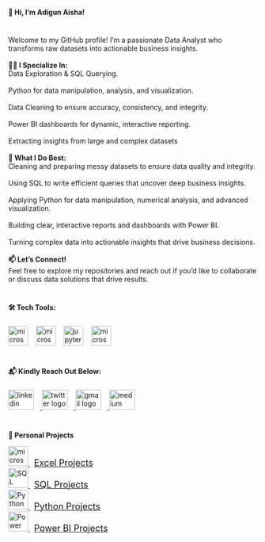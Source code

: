 <p align="left"><b>👋 Hi, I’m Adigun Aisha!</b></p>

#

###

<p align="left">Welcome to my GitHub profile! I’m a passionate Data Analyst who transforms raw datasets into actionable business insights.<br><br><b>👩‍💻 I Specialize In:</b><br>Data Exploration & SQL Querying.<br><br>Python for data manipulation, analysis, and visualization.<br><br>Data Cleaning to ensure accuracy, consistency, and integrity.<br><br>Power BI dashboards for dynamic, interactive reporting.<br><br>Extracting insights from large and complex datasets<br><br><b>🚀 What I Do Best:</b><br>Cleaning and preparing messy datasets to ensure data quality and integrity.<br><br>Using SQL to write efficient queries that uncover deep business insights.<br><br>Applying Python for data manipulation, numerical analysis, and advanced visualization.<br><br>Building clear, interactive reports and dashboards with Power BI.<br><br>Turning complex data into actionable insights that drive business decisions.<br><br><b>📫 Let’s Connect!</b><br>Feel free to explore my repositories and reach out if you’d like to collaborate or discuss data solutions that drive results.</p>

###

#

<p align="left"><b>🛠 Tech Tools:</b></p>

###

<div align="left">
 <img src="https://img.icons8.com/?size=100&id=11594&format=png&color=40C057" height="40" alt="microsoftExcel logo" style="margin-right: 12px;" />
<img src="https://cdn.jsdelivr.net/gh/devicons/devicon/icons/microsoftsqlserver/microsoftsqlserver-plain.svg" height="40" alt="microsoftsqlserver logo" style="margin-right: 12px;" />
<img src="https://cdn.jsdelivr.net/gh/devicons/devicon/icons/jupyter/jupyter-original.svg" height="40" alt="jupyter logo" style="margin-right: 12px;" />
<img src="https://img.icons8.com/?size=100&id=69674&format=png&color=FAB005" height="40" alt="microsoftPowerBI logo" style="margin-right: 12px;" />
</div>

###

#

<p align="left"><b>📬 Kindly Reach Out Below:</b></p>

###

<div align="left">
 <a href="https://www.linkedin.com/in/aisha-adigun-0022a0256/" target="_blank">
  <img src="https://raw.githubusercontent.com/maurodesouza/profile-readme-generator/master/src/assets/icons/social/linkedin/default.svg" width="52" height="40" alt="linkedin logo" style="margin-right: 12px;" />
</a>
<a href="https://x.com/DatawithAiisha" target="_blank">
  <img src="https://raw.githubusercontent.com/maurodesouza/profile-readme-generator/master/src/assets/icons/social/twitter/default.svg" width="52" height="40" alt="twitter logo" style="margin-right: 12px;" />
</a>
<a href="mailto:aishaadigun94@gmail.com" target="_blank">
  <img src="https://raw.githubusercontent.com/maurodesouza/profile-readme-generator/master/src/assets/icons/social/gmail/default.svg" width="52" height="40" alt="gmail logo" style="margin-right: 12px;" />
</a>
<a href="https://medium.com/@aishaadigun94" target="_blank">
  <img src="https://raw.githubusercontent.com/maurodesouza/profile-readme-generator/master/src/assets/icons/social/medium/default.svg" width="52" height="40" alt="medium logo" style="margin-right: 12px;" />
</a>
</div>

###

#
<p align="left"><b>🚀 Personal Projects</b></p>

<div align="left">

<a href="https://github.com/Ayeesha-56/excel-projects" target="_blank">
  <img src="https://img.icons8.com/?size=100&id=11594&format=png&color=40C057" height="40" alt="microsoftExcel logo" height="40" alt="Excel logo" />
  <span style="font-size: 18px; margin-left: 8px;">Excel Projects</span>
</a>  
<br/>

<a href="https://github.com/Ayeesha-56/sql-projects" target="_blank">
  <img src="https://cdn.jsdelivr.net/gh/devicons/devicon/icons/microsoftsqlserver/microsoftsqlserver-plain.svg" height="40" alt="SQL Server logo" />
  <span style="font-size: 18px; margin-left: 8px;">SQL Projects</span>
</a>  
<br/>

<a href="https://github.com/search?q=user:Ayeesha-56/python-projects" target="_blank">
  <img src="https://cdn.jsdelivr.net/gh/devicons/devicon/icons/jupyter/jupyter-original.svg" height="40" alt="Python logo" />
  <span style="font-size: 18px; margin-left: 8px;">Python Projects</span>
</a>  
<br/>

<a href="https://github.com/Ayeesha-56/powerbi-projects" target="_blank">
  <img src="https://img.icons8.com/?size=100&id=69674&format=png&color=FAB005" height="40" alt="Power BI logo" />
  <span style="font-size: 18px; margin-left: 8px;">Power BI Projects</span>
</a>

</div>
